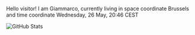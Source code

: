 Hello visitor! I am Giammarco, currently living in space coordinate Brussels and time coordinate Wednesday, 26 May, 20:46 CEST

![GitHub Stats](https://github-readme-stats.vercel.app/api?username=grcasanova)
